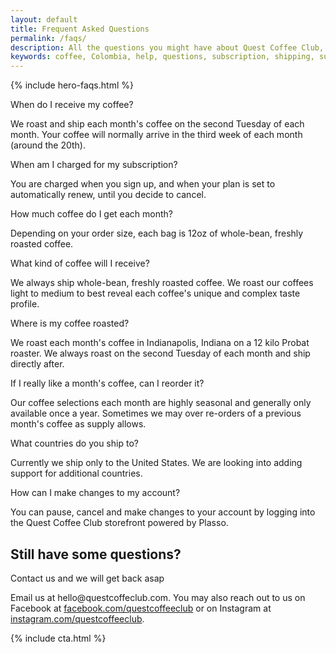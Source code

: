 ```yaml
---
layout: default
title: Frequent Asked Questions
permalink: /faqs/
description: All the questions you might have about Quest Coffee Club, as well as links to support.
keywords: coffee, Colombia, help, questions, subscription, shipping, support, contact
---
```


{% include hero-faqs.html %}
<div class="spacer-60"></div>
<div class="outer">
    <div class="inner">
        <div class="expand">
            <div class="half">
                <p class="question-title">When do I receive my coffee?</p>
                <p>We roast and ship each month's coffee on the second Tuesday of each month. Your coffee will normally arrive in the third week of each month (around the 20th).</p>
            </div>
            <div class="half">
                <p class="question-title">When am I charged for my subscription?</p>
                <p>You are charged when you sign up, and when your plan is set to automatically renew, until you decide to cancel.</p>
            </div>
            <div class="half">
                <p class="question-title">How much coffee do I get each month?</p>
                <p>Depending on your order size, each bag is 12oz of whole-bean, freshly roasted coffee.</p>
            </div>
            <div class="half">
                <p class="question-title">What kind of coffee will I receive?</p>
                <p>We always ship whole-bean, freshly roasted coffee. We roast our coffees light to medium to best reveal each coffee's unique and complex taste profile.</p>
            </div>
            <div class="half">
                <p class="question-title">Where is my coffee roasted?</p>
                <p>We roast each month's coffee in Indianapolis, Indiana on a 12 kilo Probat roaster. We always roast on the second Tuesday of each month and ship directly after.</p>
            </div>
            <div class="half">
                <p class="question-title">If I really like a month's coffee, can I reorder it?</p>
                <p>Our coffee selections each month are highly seasonal and generally only available once a year. Sometimes we may over re-orders of a previous month's coffee as supply allows.</p>
            </div>
            <div class="half">
                <p class="question-title">What countries do you ship to?</p>
                <p>Currently we ship only to the United States. We are looking into adding support for additional countries.</p>
            </div>
            <div class="half">
                <p class="question-title">How can I make changes to my account?</p>
                <p>You can pause, cancel and make changes to your account by logging into the Quest Coffee Club storefront powered by Plasso.</p>
            </div>
        </div>
    </div>
</div>    
<div class="spacer-60"></div>
<div class="outer">
    <div class="inner">
        <h2>Still have some questions?</h2>
        <p class="question-title">Contact us and we will get back asap</p>
        <p>Email us at hello@questcoffeclub.com. You may also reach out to us on Facebook at <a href="http://facebook.com/questcoffeeclub">facebook.com/questcoffeeclub</a> or on Instagram at <a href="http://instagram.com/questcoffeeclub">instagram.com/questcoffeeclub</a>.</p>
    </div>
</div>
<div class="spacer-60"></div>
{% include cta.html %}